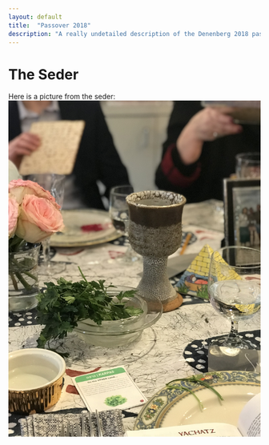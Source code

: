 ```yaml
---
layout: default
title:  "Passover 2018"
description: "A really undetailed description of the Denenberg 2018 passover seder!"
---
```


# The Seder
Here is a picture from the seder:
![passover table](/_assets/IMG_0726.jpg/)

